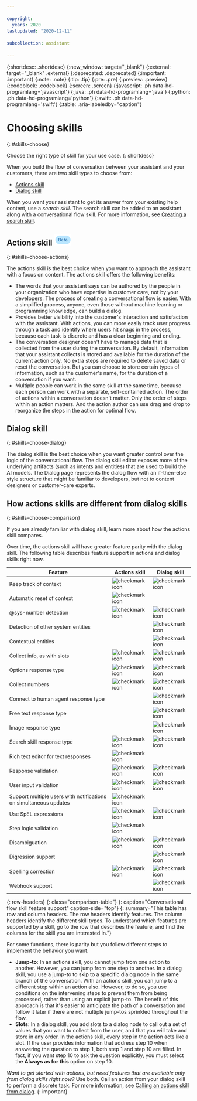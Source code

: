 ```yaml
---

copyright:
  years: 2020
lastupdated: "2020-12-11"

subcollection: assistant

---
```


{:shortdesc: .shortdesc}
{:new_window: target="_blank"}
{:external: target="_blank" .external}
{:deprecated: .deprecated}
{:important: .important}
{:note: .note}
{:tip: .tip}
{:pre: .pre}
{:preview: .preview}
{:codeblock: .codeblock}
{:screen: .screen}
{:javascript: .ph data-hd-programlang='javascript'}
{:java: .ph data-hd-programlang='java'}
{:python: .ph data-hd-programlang='python'}
{:swift: .ph data-hd-programlang='swift'}
{:table: .aria-labeledby="caption"}

# Choosing skills
{: #skills-choose}

Choose the right type of skill for your use case. 
{: shortdesc}

When you build the flow of conversation between your assistant and your customers, there are two skill types to choose from:

- [Actions skill](#skills-choose-actions)
- [Dialog skill](#skills-choose-dialog)

When you want your assistant to get its answer from your existing help content, use a *search skill*. The search skill can be added to an assistant along with a conversational flow skill. For more information, see [Creating a search skill](/docs/assistant?topic=assistant-skill-search-add).

## Actions skill ![Beta](images/beta.png)
{: #skills-choose-actions}

The actions skill is the best choice when you want to approach the assistant with a focus on content. The actions skill offers the following benefits:

- The words that your assistant says can be authored by the people in your organization who have expertise in customer care, not by your developers. The process of creating a conversational flow is easier. With a simplified process, anyone, even those without machine learning or programming knowledge, can build a dialog.
- Provides better visibility into the customer's interaction and satisfaction with the assistant. With actions, you can more easily track user progress through a task and identify where users hit snags in the process, because each task is discrete and has a clear beginning and ending.
- The conversation designer doesn't have to manage data that is collected from the user during the conversation. By default, information that your assistant collects is stored and available for the duration of the current action only. No extra steps are required to delete saved data or reset the conversation. But you can choose to store certain types of information, such as the customer's name, for the duration of a conversation if you want.
- Multiple people can work in the same skill at the same time, because each person can work with a separate, self-contained action. The order of actions within a conversation doesn't matter. Only the order of steps within an action matters. And the action author can use drag and drop to reorganize the steps in the action for optimal flow.

## Dialog skill
{: #skills-choose-dialog}

The dialog skill is the best choice when you want greater control over the logic of the conversational flow. The dialog skill editor exposes more of the underlying artifacts (such as intents and entities) that are used to build the AI models. The Dialog page represents the dialog flow with an if-then-else style structure that might be familiar to developers, but not to content designers or customer-care experts.

## How actions skills are different from dialog skills
{: #skills-choose-comparison}

If you are already familiar with dialog skill, learn more about how the actions skill compares.

Over time, the actions skill will have greater feature parity with the dialog skill. The following table describes feature support in actions and dialog skills right now.

| Feature | Actions skill | Dialog skill |
|---------|---------------|--------------|
| Keep track of context | ![checkmark icon](../../icons/checkmark-icon.svg) | ![checkmark icon](../../icons/checkmark-icon.svg) |
| Automatic reset of context | ![checkmark icon](../../icons/checkmark-icon.svg) | |
| @sys-number detection | ![checkmark icon](../../icons/checkmark-icon.svg) | ![checkmark icon](../../icons/checkmark-icon.svg) |
| Detection of other system entities | | ![checkmark icon](../../icons/checkmark-icon.svg) |
| Contextual entities | | ![checkmark icon](../../icons/checkmark-icon.svg) |
| Collect info, as with slots | ![checkmark icon](../../icons/checkmark-icon.svg) | ![checkmark icon](../../icons/checkmark-icon.svg) |
| Options response type | ![checkmark icon](../../icons/checkmark-icon.svg) | ![checkmark icon](../../icons/checkmark-icon.svg) |
| Collect numbers | ![checkmark icon](../../icons/checkmark-icon.svg) | ![checkmark icon](../../icons/checkmark-icon.svg) |
| Connect to human agent response type | | ![checkmark icon](../../icons/checkmark-icon.svg) |
| Free text response type | | ![checkmark icon](../../icons/checkmark-icon.svg) |
| Image response type | | ![checkmark icon](../../icons/checkmark-icon.svg) |
| Search skill response type | ![checkmark icon](../../icons/checkmark-icon.svg) | ![checkmark icon](../../icons/checkmark-icon.svg) |
| Rich text editor for text responses | ![checkmark icon](../../icons/checkmark-icon.svg) | |
| Response validation | ![checkmark icon](../../icons/checkmark-icon.svg) | ![checkmark icon](../../icons/checkmark-icon.svg) |
| User input validation | ![checkmark icon](../../icons/checkmark-icon.svg) | ![checkmark icon](../../icons/checkmark-icon.svg) |
| Support multiple users with notifications on simultaneous updates | ![checkmark icon](../../icons/checkmark-icon.svg) | |
| Use SpEL expressions | ![checkmark icon](../../icons/checkmark-icon.svg) | ![checkmark icon](../../icons/checkmark-icon.svg) |
| Step logic validation | ![checkmark icon](../../icons/checkmark-icon.svg) | |
| Disambiguation | ![checkmark icon](../../icons/checkmark-icon.svg) | ![checkmark icon](../../icons/checkmark-icon.svg) |
| Digression support | | ![checkmark icon](../../icons/checkmark-icon.svg) |
| Spelling correction | ![checkmark icon](../../icons/checkmark-icon.svg) | ![checkmark icon](../../icons/checkmark-icon.svg) |
| Webhook support | | ![checkmark icon](../../icons/checkmark-icon.svg) |
{: row-headers}
{: class="comparison-table"}
{: caption="Conversational flow skill feature support" caption-side="top"}
{: summary="This table has row and column headers. The row headers identify features. The column headers identify the different skill types. To understand which features are supported by a skill, go to the row that describes the feature, and find the columns for the skill you are interested in."}

For some functions, there is parity but you follow different steps to implement the behavior you want.

- **Jump-to**: In an actions skill, you cannot jump from one action to another. However, you can jump from one step to another. In a dialog skill, you use a jump-to to skip to a specific dialog node in the same branch of the conversation. With an actions skill, you can jump to a different step within an action also. However, to do so, you use conditions on the intervening steps to prevent them from being processed, rather than using an explicit jump-to. The benefit of this approach is that it's easier to anticipate the path of a conversation and follow it later if there are not multiple jump-tos sprinkled throughout the flow. 
- **Slots**: In a dialog skill, you add slots to a dialog node to call out a set of values that you want to collect from the user, and that you will take and store in any order. In the actions skill, every step in the action acts like a slot. If the user provides information that address step 10 when answering the question to step 1, both step 1 and step 10 are filled. In fact, if you want step 10 to ask the question explicitly, you must select the **Always as for this** option on step 10.

*Want to get started with actions, but need features that are available only from dialog skills right now?* Use both. Call an action from your dialog skill to perform a discrete task. For more information, see [Calling an actions skill from dialog](/docs/assistant?topic=assistant-dialog-call-action).
{: important}
